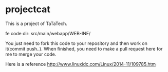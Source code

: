 # projectcat

This is a project of TaTaTech.

fe code dir: src/main/webapp/WEB-INF/

You just need to fork this code to your repository and then work on it(commit push..).
When finished, you need to make a pull request here for me to merge your code.

Here is a reference http://www.linuxidc.com/Linux/2014-11/109785.htm

